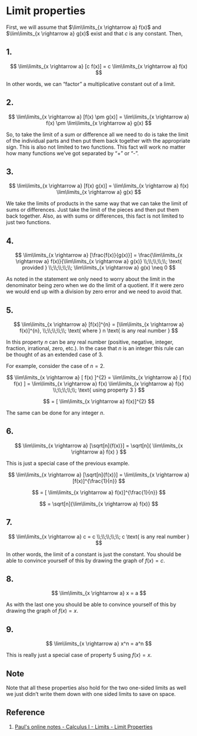 # Limit properties

First, we will assume that $\lim\limits_{x \rightarrow a} f(x)$ and $\lim\limits_{x \rightarrow a} g(x)$ exist and that $c$ is any constant. Then,

## 1.

$$
\lim\limits_{x \rightarrow a} [c f(x)] = c \lim\limits_{x \rightarrow a} f(x)
$$

In other words, we can “factor” a multiplicative constant out of a limit.

## 2. 

$$
\lim\limits_{x \rightarrow a} [f(x) \pm g(x)] = \lim\limits_{x \rightarrow a} f(x) \pm \lim\limits_{x \rightarrow a} g(x)
$$

So, to take the limit of a sum or difference all we need to do is take the limit of the individual parts and then put them back together with the appropriate sign. This is also not limited to two functions. This fact will work no matter how many functions we’ve got separated by “+” or “-”.

## 3.

$$
\lim\limits_{x \rightarrow a} [f(x) g(x)] = \lim\limits_{x \rightarrow a} f(x) \lim\limits_{x \rightarrow a} g(x)
$$

We take the limits of products in the same way that we can take the limit of sums or differences. Just take the limit of the pieces and then put them back together. Also, as with sums or differences, this fact is not limited to just two functions.

## 4.

$$
\lim\limits_{x \rightarrow a} [\frac{f(x)}{g(x)}] = \frac{\lim\limits_{x \rightarrow a} f(x)}{\lim\limits_{x \rightarrow a} g(x)}
\\;\\;\\;\\;\\;
\text{ provided }
\\;\\;\\;\\;\\;
\lim\limits_{x \rightarrow a} g(x) \neq 0
$$

As noted in the statement we only need to worry about the limit in the denominator being zero when we do the limit of a quotient. If it were zero we would end up with a division by zero error and we need to avoid that.

## 5.

$$
\lim\limits_{x \rightarrow a} [f(x)]^{n} = [\lim\limits_{x \rightarrow a} f(x)]^{n},
\\;\\;\\;\\;\\;
\text{ where } 
n
\text{ is any real number }
$$

In this property $n$ can be any real number (positive, negative, integer, fraction, irrational, zero, etc.). In the case that $n$ is an integer this rule can be thought of as an extended case of 3.

For example, consider the case of $n = 2$.

$$
\lim\limits_{x \rightarrow a} [ f(x) ]^{2} = \lim\limits_{x \rightarrow a} [ f(x) f(x) ] =
\lim\limits_{x \rightarrow a} f(x) \lim\limits_{x \rightarrow a} f(x)
\\;\\;\\;\\;\\;
\text{ using property 3 }
$$

$$
= [ \lim\limits_{x \rightarrow a} f(x)]^{2}
$$

The same can be done for any integer $n$.

## 6.

$$
\lim\limits_{x \rightarrow a} [\sqrt[n]{f(x)}] = \sqrt[n]{ \lim\limits_{x \rightarrow a} f(x) }
$$

This is just a special case of the previous example.

$$
\lim\limits_{x \rightarrow a} [\sqrt[n]{f(x)}] = \lim\limits_{x \rightarrow a} [f(x)]^{\frac{1}{n}}
$$

$$
= [ \lim\limits_{x \rightarrow a} f(x)]^{\frac{1}{n}}
$$

$$
= \sqrt[n]{\lim\limits_{x \rightarrow a} f(x)}
$$

## 7.

$$
\lim\limits_{x \rightarrow a} c = c
\\;\\;\\;\\;\\;
c \text{ is any real number }
$$

In other words, the limit of a constant is just the constant. You should be able to convince yourself of this by drawing the graph of $f(x) = c$.

## 8.

$$
\lim\limits_{x \rightarrow a} x = a
$$

As with the last one you should be able to convince yourself of this by drawing the graph of $f(x) = x$.

## 9.

$$
\lim\limits_{x \rightarrow a} x^n = a^n
$$

This is really just a special case of property 5 using $f(x) = x$.

## Note

Note that all these properties also hold for the two one-sided limits as well we just didn’t write them down with one sided limits to save on space.

## Reference

1. [Paul's online notes - Calculus I - Limits - Limit Properties](https://tutorial.math.lamar.edu/Classes/CalcI/LimitsProperties.aspx)